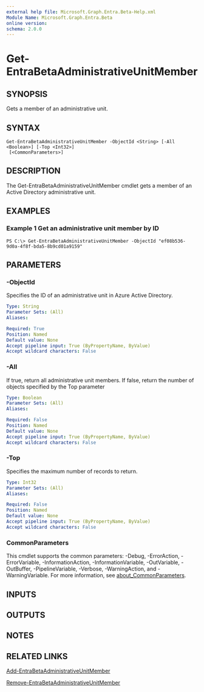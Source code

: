 ```yaml
---
external help file: Microsoft.Graph.Entra.Beta-Help.xml
Module Name: Microsoft.Graph.Entra.Beta
online version:
schema: 2.0.0
---
```


# Get-EntraBetaAdministrativeUnitMember

## SYNOPSIS
Gets a member of an administrative unit.

## SYNTAX

```
Get-EntraBetaAdministrativeUnitMember -ObjectId <String> [-All <Boolean>] [-Top <Int32>]
 [<CommonParameters>]
```

## DESCRIPTION
The Get-EntraBetaAdministrativeUnitMember cmdlet gets a member of an Active Directory administrative unit.

## EXAMPLES

### Example 1 Get an administrative unit member by ID
```
PS C:\> Get-EntraBetaAdministrativeUnitMember -ObjectId "ef08b536-9d0a-4f8f-bda5-8b9cd01a9159"
```

## PARAMETERS


### -ObjectId
Specifies the ID of an administrative unit in Azure Active Directory.

```yaml
Type: String
Parameter Sets: (All)
Aliases:

Required: True
Position: Named
Default value: None
Accept pipeline input: True (ByPropertyName, ByValue)
Accept wildcard characters: False
```

### -All
If true, return all administrative unit members.
If false, return the number of objects specified by the Top parameter

```yaml
Type: Boolean
Parameter Sets: (All)
Aliases:

Required: False
Position: Named
Default value: None
Accept pipeline input: True (ByPropertyName, ByValue)
Accept wildcard characters: False
```

### -Top
Specifies the maximum number of records to return.

```yaml
Type: Int32
Parameter Sets: (All)
Aliases:

Required: False
Position: Named
Default value: None
Accept pipeline input: True (ByPropertyName, ByValue)
Accept wildcard characters: False
```

### CommonParameters
This cmdlet supports the common parameters: -Debug, -ErrorAction, -ErrorVariable, -InformationAction, -InformationVariable, -OutVariable, -OutBuffer, -PipelineVariable, -Verbose, -WarningAction, and -WarningVariable. For more information, see [about_CommonParameters](https://go.microsoft.com/fwlink/?LinkID=113216).

## INPUTS

## OUTPUTS

## NOTES

## RELATED LINKS

[Add-EntraBetaAdministrativeUnitMember]()

[Remove-EntraBetaAdministrativeUnitMember]()

